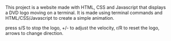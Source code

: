 This project is a website made with HTML, CSS and Javascript that displays a DVD logo moving on a terminal.
It is made using terminal commands and HTML/CSS/Javascript to create a simple animation.

press s/S to stop the logo,
+/- to adjust the velocity, 
r/R to reset the logo,
arrows to change direction.